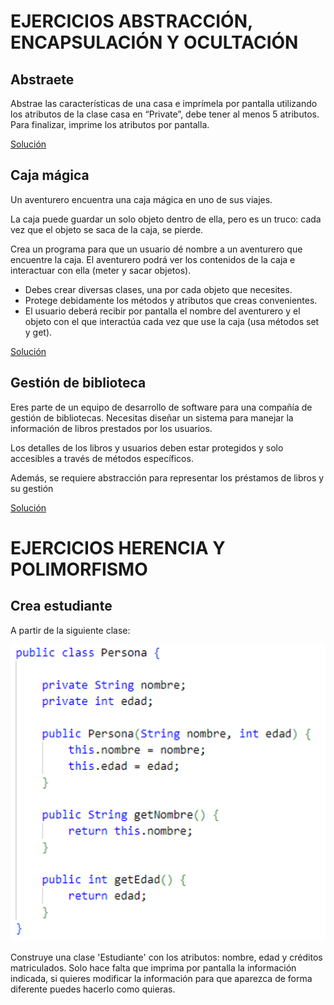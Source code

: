 # EJERCICIOS ABSTRACCIÓN, ENCAPSULACIÓN Y OCULTACIÓN

## Abstraete
Abstrae las características de una casa e imprímela por pantalla utilizando los atributos de la clase casa en 
“Private”, debe tener al menos 5 atributos. Para finalizar, imprime los atributos por pantalla.

[Solución](abstraccion/Main.java)

## Caja mágica

Un aventurero encuentra una caja mágica en uno de sus viajes. 

La caja puede guardar un solo objeto dentro de ella, pero es un truco: cada vez que el objeto se saca de la caja, se 
pierde. 

Crea un programa para que un usuario dé nombre a un aventurero que encuentre la caja. El aventurero podrá ver los contenidos de la caja e interactuar con ella (meter y sacar objetos).

- Debes crear diversas clases, una por cada objeto que necesites.
- Protege debidamente los métodos y atributos que creas convenientes.
- El usuario deberá recibir por pantalla el nombre del aventurero y el objeto con el que interactúa cada vez que use 
  la caja (usa métodos set y get).

[Solución](caja_magica/Principal.java)

## Gestión de biblioteca
Eres parte de un equipo de desarrollo de software para una compañía de gestión de bibliotecas. 
Necesitas diseñar un sistema para manejar la información de libros prestados por los usuarios. 

Los detalles de los libros y usuarios deben estar protegidos y solo accesibles a través de métodos específicos. 

Además, se requiere abstracción para representar los préstamos de libros y su gestión

[Solución](biblioteca/GestionBiblioteca.java)

# EJERCICIOS HERENCIA Y POLIMORFISMO

## Crea estudiante

A partir de la siguiente clase:

![Clase persona](images/persona.png)

Construye una clase 'Estudiante' con los atributos: nombre, edad y créditos matriculados. 
Solo hace falta que imprima por pantalla la información indicada, si quieres modificar la información para que aparezca de forma diferente puedes hacerlo como quieras.
